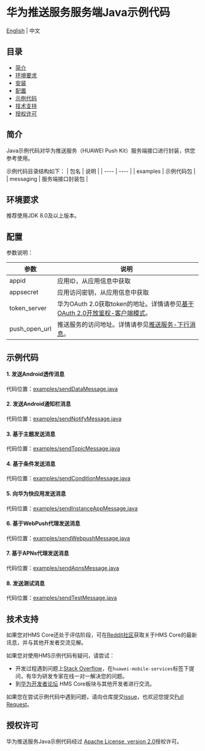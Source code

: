 # 华为推送服务服务端Java示例代码
[English](README.md) | 中文

## 目录

 * [简介](#简介)
 * [环境要求](#环境要求)
 * [安装](#安装)
 * [配置](#配置)
 * [示例代码](#示例代码)
 * [技术支持](#技术支持)
 * [授权许可](#授权许可)


## 简介

Java示例代码对华为推送服务（HUAWEI Push Kit）服务端接口进行封装，供您参考使用。

示例代码目录结构如下：
| 包名 | 说明 |
| ---- | ---- |
| examples | 示例代码包 |
| messaging | 服务端接口封装包 |

## 环境要求

推荐使用JDK 8.0及以上版本。

## 配置

参数说明：

| 参数 | 说明 |
| ---- | ---- |
| appid | 应用ID，从应用信息中获取 |
| appsecret | 应用访问密钥，从应用信息中获取 |
| token_server | 华为OAuth 2.0获取token的地址。详情请参见[基于OAuth 2.0开放鉴权-客户端模式](https://developer.huawei.com/consumer/cn/doc/development/HMSCore-Guides/oauth2-0000001212610981)。|
| push_open_url | 推送服务的访问地址。详情请参见[推送服务-下行消息](https://developer.huawei.com/consumer/cn/doc/development/HMSCore-Guides/android-server-dev-0000001050040110?ha_source=hms1)。|

## 示例代码

#### 1. 发送Android透传消息
代码位置：[examples/sendDataMessage.java](src/main/java/com/huawei/push/examples/SendDataMessage.java)

#### 2.	发送Android通知栏消息
代码位置：[examples/sendNotifyMessage.java](src/main/java/com/huawei/push/examples/SendNotifyMessage.java)

#### 3.	基于主题发送消息
代码位置：[examples/sendTopicMessage.java](src/main/java/com/huawei/push/examples/SendTopicMessage.java)

#### 4.	基于条件发送消息
代码位置：[examples/sendConditionMessage.java](src/main/java/com/huawei/push/examples/SendConditionMessage.java)

#### 5.	向华为快应用发送消息
代码位置：[examples/sendInstanceAppMessage.java](src/main/java/com/huawei/push/examples/SendInstanceAppMessage.java)

#### 6.	基于WebPush代理发送消息
代码位置：[examples/sendWebpushMessage.java](src/main/java/com/huawei/push/examples/SendWebpushMessage.java)

#### 7.	基于APNs代理发送消息
代码位置：[examples/sendApnsMessage.java](src/main/java/com/huawei/push/examples/SendApnsMessage.java)

#### 8.	发送测试消息
代码位置：[examples/sendTestMessage.java](src/main/java/com/huawei/push/examples/SendTestMessage.java)

## 技术支持
如果您对HMS Core还处于评估阶段，可在[Reddit社区](https://www.reddit.com/r/HuaweiDevelopers/)获取关于HMS Core的最新讯息，并与其他开发者交流见解。

如果您对使用HMS示例代码有疑问，请尝试：
- 开发过程遇到问题上[Stack Overflow](https://stackoverflow.com/questions/tagged/huawei-mobile-services?tab=Votes)，在`huawei-mobile-services`标签下提问，有华为研发专家在线一对一解决您的问题。
- 到[华为开发者论坛](https://developer.huawei.com/consumer/cn/forum/blockdisplay?fid=18?ha_source=hms1) HMS Core板块与其他开发者进行交流。

如果您在尝试示例代码中遇到问题，请向仓库提交[issue](https://github.com/HMS-Core/hms-push-serverdemo-java/issues)，也欢迎您提交[Pull Request](https://github.com/HMS-Core/hms-push-serverdemo-java/pulls)。

##  授权许可
华为推送服务Java示例代码经过 [Apache License, version 2.0](http://www.apache.org/licenses/LICENSE-2.0)授权许可。
